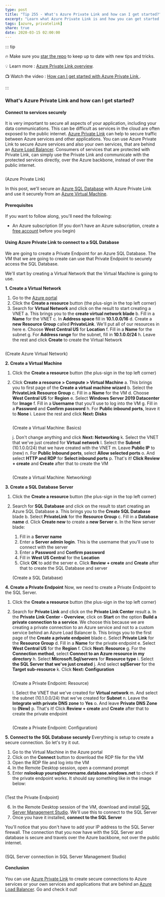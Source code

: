 ```yaml
---
type: post
title: "Tip 255 - What's Azure Private Link and how can I get started?"
excerpt: "Learn what Azure Private Link is and how you can get started with it"
tags: [azure, privatelink]
share: true
date: 2020-03-15 02:00:00
---
```


::: tip 

:fire: Make sure you [star the repo](http://azuredev.tips?WT.mc_id=azure-azuredevtips-azureappsdev) to keep up to date with new tips and tricks.

:bulb: Learn more : [Azure Private Link overview](https://docs.microsoft.com/azure/private-link/private-link-overview?WT.mc_id=docs-azuredevtips-azureappsdev). 

:tv: Watch the video : [How can I get started with Azure Private Link ](https://www.youtube.com/watch?v=311a6u0eAVw&list=PLLasX02E8BPCNCK8Thcxu-Y-XcBUbhFWC&index=4&t=0s?WT.mc_id=youtube-azuredevtips-azureappsdev).

:::

### What's Azure Private Link and how can I get started?

#### Connect to services securely

It is very important to secure all aspects of your application, including your data communications. This can be difficult as services in the cloud are often exposed to the public internet. [Azure Private Link](https://docs.microsoft.com/azure/private-link/private-link-overview?WT.mc_id=docs-azuredevtips-azureappsdev) can help to secure traffic between Azure services and other applications. You can use Azure Private Link to secure Azure services and also your own services, that are behind an [Azure Load Balancer](https://docs.microsoft.com/azure/load-balancer/load-balancer-overview?WT.mc_id=docs-azuredevtips-azureappsdev). Consumers of services that are protected with Private Link, can simply use the Private Link and communicate with the protected services directly, over the Azure backbone, instead of over the public internet.

<img :src="$withBase('/files/47privatelink.png')">

(Azure Private Link)

In this post, we'll secure an [Azure SQL Database](https://azure.microsoft.com/services/sql-database/?WT.mc_id=azure-azuredevtips-azureappsdev) with Azure Private Link and use it securely from an [Azure Virtual Machine](https://azure.microsoft.com/services/virtual-machines/?WT.mc_id=azure-azuredevtips-azureappsdev). 

#### Prerequisites

If you want to follow along, you'll need the following:
* An Azure subscription (If you don't have an Azure subscription, create a [free account](https://azure.microsoft.com/free/?WT.mc_id=azure-azuredevtips-azureappsdev) before you begin)

#### Using Azure Private Link to connect to a SQL Database

We are going to create a Private Endpoint for an Azure SQL Database. The VM that we are going to create can use that Private Endpoint to securely access the SQL Database.

We'll start by creating a Virtual Network that the Virtual Machine is going to use. 

**1. Create a Virtual Network**
1. Go to the [Azure portal](https://portal.azure.com/?WT.mc_id=azure-azuredevtips-azureappsdev)
2. Click the **Create a resource** button (the plus-sign in the top left corner)
3. Search for **Virtual Network** and click on the result to start creating a VNET
   a. This brings you to the **create virtual network blade**
   b. Fill in a **Name** for the VNET
   c. In **Address space** fill in **10.1.0.0/16**
   d. Create a **new Resource Group** called **PrivateLink**. We'll put all of our resources in here
   e. Choose **West Central US** for **Location**
   f. Fill in a **Name** for the subnet
   g. For **Address range** for the subnet, fill in **10.1.0.0/24**
   h. Leave the rest and click **Create** to create the Virtual Network

<img :src="$withBase('/files/47createvnet.png')">

(Create Azure Virtual Network)

**2. Create a Virtual Machine**
1. Click the **Create a resource** button (the plus-sign in the top left corner)
2. Click **Create a resource > Compute > Virtual Machine**
   a. This brings you to first page of the **Create a virtual machine wizard**
   b. Select the **PrivateLink Resource Group**
   c. Fill in a **Name** for the VM
   d. Choose **West Central US** for **Region**
   e. Select **Windows Server 2019 Datacenter** for **Image**
   f. Fill in a **Username** that you'll use to log into the VM
   g. Fill in a **Password** and **Confirm password**
   h. For **Public inbound ports**, leave it to **None**
   i. Leave the rest and click **Next: Disks**

    <img :src="$withBase('/files/47createvm1.png')">

    (Create a Virtual Machine: Basics)

   j. Don't change anything and click **Next: Networking**
   k. Select the VNET that we've just created for **Virtual network**
   l. Select the **Subnet** (10.1.0.0/24) that we have created with the VNET
   m. Leave **Public IP** to (new)
   n. For **Public Inbound ports**, select **Allow selected ports**
   o. And select **HTTP and RDP** for **Select inbound ports**
   p. That's it! **Click Review + create** and **Create** after that to create the VM
    
    <img :src="$withBase('/files/47createvm2.png')">

    (Create a Virtual Machine: Networking)

**3. Create a SQL Database Server**
1. Click the **Create a resource** button (the plus-sign in the top left corner)
2. Search for **SQL Database** and click on the result to start creating an Azure SQL Database
   a. This brings you to the **Create SQL Database** blade
   b. Select **PrivateLink** for the **Resource Group**
   c. Fill in a **Database name**
   d. Click **Create new** to create a **new Server**
   e. In the New server blade:
      1.  Fill in a **Server name**
      2.  Enter a **Server admin login**. This is the username that you'll use to connect with the server
      3.  Enter a **Password** and **Confirm password**
      4.  Fill in **West US Central** for the **Location**
      5.  Click **OK** to add the server
   e. Click **Review + create** and **Create** after that to create the SQL Database and server

    <img :src="$withBase('/files/47createsql.png')">

    (Create a SQL Database)

**4. Create a Private Endpoint**
Now, we need to create a Private Endpoint to the SQL Server.

1. Click the **Create a resource** button (the plus-sign in the top left corner)
2. Search for **Private Link** and click on the **Private Link Center** result
   a. In the **Private Link Center - Overview**, click on **Start** on the option **Build a private connection to a service**. We choose this because we are creating a private connection to an Azure service and not to a custom service behind an Azure Load Balancer
   b. This brings you to the first page of the **Create a private endpoint** blade
   c. Select **Private Link** for the **Resource Group**
   d. Fill in a **Name** for the private endpoint
   e. Select **West Central US** for the **Region**
   f. Click **Next: Resource**
   g. For the **Connection method**, select **Connect to an Azure resource in my directory**
   h. Select **Microsoft.Sql/servers** for **Resource type**
   i. Select **the SQL Server that we've just created**
   j. And select **sqlServer** for the **Target sub-resource**
   k. Click **Next: Configuration**

    <img :src="$withBase('/files/47createprivatelink1.png')">

    (Create a Private Endpoint: Resource)

   l. Select the VNET that we've created for **Virtual network**
   m. And select the subnet (10.1.0.0/24) that we've created for **Subnet**
   n. Leave the **Integrate with private DNS zone** to **Yes**
   o. And leave **Private DNS Zone** to **(New)**
   p. That's it! Click **Review + create** and **Create** after that to create the private endpoint

    <img :src="$withBase('/files/47createprivatelink2.png')">

    (Create a Private Endpoint: Configuration)

**5. Connect to the SQL Database securely**
Everything is setup to create a secure connection. So let's try it out.

1. Go to the Virtual Machine in the Azure portal
2. Click on the **Connect** button to download the RDP file for the VM
3. Open the RDP file and log into the VM
4. In the Remote Desktop session, open a command prompt
5. Enter **nslookup yoursqlservername.database.windows.net** to check if the private endpoint works. It should say something like in the image below:
   
<img :src="$withBase('/files/47nslookupinvm.png')">

(Test the Private Endpoint)

6. In the Remote Desktop session of the VM, download and install [SQL Server Management Studio](https://docs.microsoft.com/sql/ssms/download-sql-server-management-studio-ssms?WT.mc_id=docs-azuredevtips-azureappsdev). We'll use this to connect to the SQL Server
7. Once you have it installed, **connect to the SQL Server** 
 
You'll notice that you don't have to add your IP address to the SQL Server firewall. The connection that you now have with the SQL Server and database is secure and travels over the Azure backbone, not over the public internet.

<img :src="$withBase('/files/47sqlinvm.png')">

(SQL Server connection in SQL Server Management Studio)

#### Conclusion

You can use [Azure Private Link](https://docs.microsoft.com/azure/private-link/private-link-overview?WT.mc_id=docs-azuredevtips-azureappsdev) to create secure connections to Azure services or your own services and applications that are behind an [Azure Load Balancer](https://docs.microsoft.com/azure/load-balancer/load-balancer-overview?WT.mc_id=docs-azuredevtips-azureappsdev). Go and check it out!